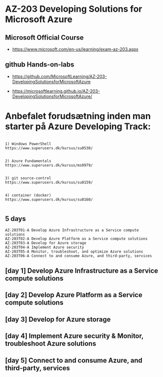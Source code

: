 # AZ-203 Developing Solutions for Microsoft Azure


## Microsoft Official Course

*  https://www.microsoft.com/en-us/learning/exam-az-203.aspx

## github Hands-on-labs

* https://github.com/MicrosoftLearning/AZ-203-DevelopingSolutionsforMicrosoftAzure

* https://microsoftlearning.github.io/AZ-203-DevelopingSolutionsforMicrosoftAzure/


# Anbefalet forudsætning inden man starter på Azure Developing Track:

```

1) Windows PowerShell 
https://www.superusers.dk/kursus/su0530/


2) Azure Fundamentals
https://www.superusers.dk/kursus/ms0979/


3) git source-control
https://www.superusers.dk/kursus/su0159/


4) container (docker) 
https://www.superusers.dk/kursus/su0160/


```




## 5 days 

```
AZ-203T01-A Develop Azure Infrastructure as a Service compute solutions
AZ-203T02-A Develop Azure Platform as a Service compute solutions
AZ-203T03-A Develop for Azure storage
AZ-203T04-A Implement Azure security
AZ-203T05-A Monitor, troubleshoot, and optimize Azure solutions
AZ-203T06-A Connect to and consume Azure, and third-party, services
```

## [day 1] Develop Azure Infrastructure as a Service compute solutions

## [day 2] Develop Azure Platform as a Service compute solutions

## [day 3] Develop for Azure storage

## [day 4] Implement Azure security & Monitor, troubleshoot Azure solutions    

## [day 5] Connect to and consume Azure, and third-party, services






